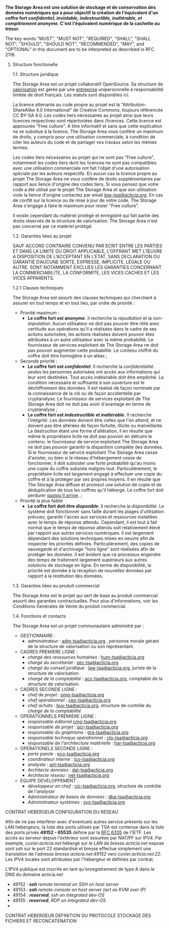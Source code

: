 **The Storage Area est une solution de stockage et de conservation des données numériques qui a pour objectif la création de l'équivalent d'un coffre fort *confidentiel, inviolable, indestructible, inaltérable, et complètement anonyme*. C'est l'équivalent numérique de la cachette au trésor.**

The key words "MUST", "MUST NOT", "REQUIRED", "SHALL", "SHALL
      NOT", "SHOULD", "SHOULD NOT", "RECOMMENDED",  "MAY", and
      "OPTIONAL" in this document are to be interpreted as described in
      RFC 2119.


 1. Structure fonctionelle
 
    1.1. Structure juridique 
    
    The Storage Area est un projet collaboratif OpenSource. Sa structure de [valorisation][1] est gérée par une [entreprise][2] unipersonnelle à responsabilité limitée de droit français. Les statuts sont disponibles ici.

    La licence attenante au code propre au projet est la  "Attribution-ShareAlike 4.0 International" de Creative Commons, toujours référencée CC BY-SA 4.0. Les codes tiers nécessaires au projet ainsi que leurs licences respectives sont répertoriées dans /licences. Cette licence est approuvée "Free culture". A titre informatif et sans que cette explication ne se subsitue à la licence, The Storage Area vous confère un maximum de droits, y compris pour une utilisation commerciale, à condition de citer les auteurs du code et de partager vos travaux selon les mêmes termes.
    
    Les codes tiers nécessaires au projet qui ne sont pas "Free culture", notamment les codes tiers dont les licences ne sont pas compatibles avec une utilisation commerciale ont fait l'objet d'une autorisation spéciale par les auteurs respectifs. En aucun cas la licence propre au projet The Storage Area ne vous confère de droits supplémentaires par rapport aux lience d'origine des codes tiers. Si vous pensez que votre code a été utilisé par le projet The Storage Area et que son utilisation viole la lience d'origine contactez par email *[law-tsa@acticia.org][3]*. En cas de conflit sur la licence ou de mise à jour de votre code, The Storage Area s'engage à faire le maximum pour rester "Free culture".
    
    Il existe cependant du matériel protégé et enregistré qui fait partie des droits réservés de la structure de valorisation. The Storage Area n'est pas concerné par ce matériel protégé.
    
    1.2. Garanties liées au projet
    
    SAUF ACCORD CONTRAIRE CONVENU PAR ECRIT ENTRE LES PARTIES ET DANS LA LIMITE DU DROIT APPLICABLE, L’OFFRANT MET L’ŒUVRE A DISPOSITION DE L’ACCEPTANT EN L’ETAT, SANS DECLARATION OU GARANTIE D’AUCUNE SORTE, EXPRESSE, IMPLICITE, LÉGALE OU AUTRE. SONT NOTAMMENT EXCLUES LES GARANTIES CONCERNANT LA COMMERCIABILITE, LA CONFORMITE, LES VICES CACHES ET LES VICES APPARENTS.
    
    1.2.1 Clauses techniques
    
    The Storage Area est assorti des clauses techniques qui cherchent à assurer en tout temps et en tout lieu, par ordre de priorité :
    * Priorité maximum :
        *   **Le coffre fort est *anonyme***. il recherche la *répudiation* et la *non-imputation*. Aucun utilisateur ne doit pas pouvoir être rélié avec certitude aux opérations qu'il a réalisées dans le cadre de ses actions autorisées, les actions réalisées doivent pouvoir êtes attribuées à un autre utilisateur avec la même probabilité. Le fournisseur de services exploitant de The Storage Area ne doit pas pouvoir augmenter cette probabilité. Le contenu chiffré du coffre doit être homogène à un aléas ;
    * Seconde priorité :
        *   **Le coffre fort est *confidentiel***. Il recherche la *confidentialité*. seules les personnes autorisées ont accès aux informations qui leur sont destinées. Tout accès indésirable doit être empêché. La condition nécessaire et suffisante à son ouverture est le déchiffrement des données. Il est réalisé de façon nominale par la connaissance de la clé ou de façon accidentelle par cryptanalyse. Le fournisseur de services exploitant de The Storage Area doit ne doit pas avoir d'avantage en terme de cryptanalyse ;
        *   **Le coffre fort est *indestructible* et *inaltérable*.** Il recherche l'*intégrité*. Les données doivent être celles que l'on attend, et ne doivent pas être altérées de façon fortuite, illicite ou malveillante. La destruction étant une forme d'altération, il en résulte que même le propriétaire licite ne doit pas pouvoir en détruire le contenu. le fournisseur de service exploitant The Storage Area ne doit pas pouvoir garantir la disparition complète des données. Si le fournisseur de service exploitant The Storage Area cesse d'exister, ou bien si le réseau d'hébergement cesse de fonctionner, il doit subsister une forte probabilité qu'au moins une copie du coffre subsiste malgrès tout. Particulièrement, le propriétaire licite est largement engagé à effectuer une copie du coffre et à la protéger par ses propres moyens. Il en résulte que The Storage Area diffuse et promeut une solution de copie et de déduplication de tous les coffres qu'il héberge. Le coffre fort doit perdurer [quoiqu'il arrive][4]. ;
    *   Priorité la plus faible
        *   **Le coffre fort doit être *disponible***. Il recherche la *disponibilité*. Le système doit fonctionner sans faille durant les plages d'utilisation prévues, garantir l'accès aux services et ressources installées avec le temps de réponse attendu. Cependant, il est tout à fait normal que le temps de réponse attendu soit relativement élevé par rapport aux autres services numériques. Il est largement dépendant des solutions techniques mises en oeuvre afin de respecter les priorités définies. Particulièrement, des copies de sauvegarde et d'archivage "hors ligne" sont réalisées afin de protéger les données. Il est évident que ce processus engendre des temps de traitement largement supérieurs aux autres solutions de stockage en ligne. En terme de disponibilité, la priorité est donnée à la réception de nouvelles données par rapport à la restitution des données.     

    1.3. Garanties liées au produit commercial
    
    The Storage Area est le projet qui sert de base au produit commercial assorti des garanties contractuelles. Pour plus d'informations, voir les Conditions Générales de Vente du produit commercial.
    
    1.4. Fonctions et contacts
    
    The Storage Area est un projet communautaire administré par :
    *   GESTIONNAIRE :
        * *administrateur* : [adm-tsa@acticia.org][5] , personne morale gérant de la structure de valorisation ou son représentant.
    *   CADRES PREMIERE LIGNE :
        *   *chargé des ressources humaines* : [hum-tsa@acticia.org][6]
        *   *chargé du secrétariat* : [sec-tsa@acticia.org][7]
        *   *chargé du conseil juridique* : [law-tsa@acticia.org][8], juriste de la structure de valorisation.
        *   *chargé de la comptabilité* : [acc-tsa@acticia.org][9], comptable de la structure de valorisation.
    *   CADRES SECONDE LIGNE :
        *   *chef de projet* : [pmg-tsa@acticia.org][10]
        *   *chef opérationnel* : [ceo-tsa@acticia.org][11]
        *   *chef achats* : [buy-tsa@acticia.org][12], structure de contrôle du *chargé de la comptabilité*
    *   OPERATIONNELS PREMIERE LIGNE :
        *   *responsable éditorial* [cmg-tsa@acticia.org][13]
        *   *responsable de projet* : [pcr-tsa@acticia.org][14]
        *   *responsable du graphisme* : [gra-tsa@acticia.org][15]
        *   *responsable technique opérationnel* : [cto-tsa@acticia.org][16]
        *   *responsable de l'architecture matérielle* : [har-tsa@acticia.org][17]
    *   OPERATIONELS SECONDE LIGNE :
        *   *porte parole* : [eco-tsa@acticia.org][18]
        *   *coordinateur interne* : [ico-tsa@acticia.org][19]
        *   *analyste* : [anl-tsa@acticia.org][20]
        *   *Architecte données* : [dat-tsa@acticia.org][21]
        *   *Architecte réseau* : [net-tsa@acticia.org][22]
    *   EQUIPE DEVELOPPEMENT :
        *   *développeur en chef* : [cic-tsa@acticia.org][23], structure de contrôle de l'*analyste*
        *   *Administrateur de bases de données* : [dba-tsa@acticia.org][24]
        *   *Administrateur systèmes* : [sys-tsa@acticia.org][25]
        

CONTRAT HEBERGEUR
CONFIGURATION DU RESEAU

Afin de ne pas interférer avec d'eventuels autres service présents sur les LAN hébergeurs, la liste des ports utilisés par TSA est contenue dans la liste des ports privés **49152 - 65535** définie par la [RFC 6335] de l'IETF. Les accès au serveur depuis l'extérieur sont assurées par NAT/PF sur IPV4. Par exemple, *cuvier.acticia.net* hébergé sur le LAN de *bresse.acticia.net*  expose sont ssh sur le port 22 standardisé et bresse effectue simplement une translation de l'adresse *bresse.acticia.net:49152* vers *cuvier.acticia.net:22*. Les IPV4 locales sont attribuées par l'hébergeur et définies par contrat.

L'IPV4 publique est inscrite en tant qu'enregistrement de type A dans le DNS du domaine acticia.net

 - 49152 : ***ssh*** *remote terminal on SSH on host server*
 - 49153 : ***ssh*** *remote console on host server (act as KVM over IP)*
 - 49154 : ***reserved***, *ssh on integrated dev-OS*
 - 49155 : ***reserved***, *RDP on integrated dev-OS*
 - 
 
CONTRAT HEBERGEUR
DEFINITION DU PROTOCOLE
STOCKAGE DES FICHIERS ET RECONCATENATION

  
  [RFC 6335]:http://tools.ietf.org/html/rfc6335
  [1]: http://www.acticia.biz/openfiles/rv-rmll-2010-valorisation.pdf
  [2]: http://www.acticia.com
  [3]: mailto:law-tsa@acticia.org
  [4]: http://www.ssi.gouv.fr/
  [5]: mailto:adm-tsa@acticia.org
  [6]: mailto:hum-tsa@acticia.org
  [7]: mailto:sec-tsa@acticia.org
  [8]: mailto:law-tsa@acticia.org
  [9]: mailto:acc-tsa@acticia.org
  [10]: mailto:pmg-tsa@acticia.org
  [11]: mailto:ceo-tsa@acticia.org
  [12]: mailto:buy-tsa@acticia.org
  [13]: mailto:cmg-tsa@acticia.org
  [14]: mailto:pcr-tsa@acticia.org
  [15]: mailto:gra-tsa@acticia.org
  [16]: mailto:cto-tsa@acticia.org
  [17]: mailto:har-tsa@acticia.org
  [18]: mailto:eco-tsa@acticia.org
  [19]: mailto:ico-tsa@acticia.org
  [20]: mailto:anl-tsa@acticia.org
  [21]: mailto:dat-tsa@acticia.org
  [22]: mailto:net-tsa@acticia.org
  [23]: mailto:cic-tsa@acticia.org
  [24]: mailto:dba-tsa@acticia.org
  [25]: mailto:sys-tsa@acticia.org
